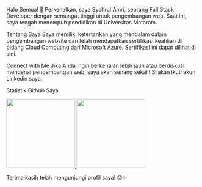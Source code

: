 Halo Semua! 👋
Perkenalkan, saya Syahrul Amri, seorang Full Stack Developer dengan semangat tinggi untuk pengembangan web. Saat ini, saya tengah menempuh pendidikan di Universitas Mataram.

Tentang Saya
Saya memiliki ketertarikan yang mendalam dalam pengembangan website dan telah mendapatkan sertifikasi keahlian di bidang Cloud Computing dari Microsoft Azure. Sertifikasi ini dapat dilihat di sini.

Connect with Me
Jika Anda ingin berkenalan lebih jauh atau berdiskusi mengenai pengembangan web, saya akan senang sekali! Silakan ikuti akun Linkedin saya.

Statistik Github Saya
<p align="left">
  <a href="https://github.com/syahrulamri11">
    <img height="180em" src="https://github-readme-stats-eight-theta.vercel.app/api?username=syahrulamri11&show_icons=true&theme=algolia&include_all_commits=true&count_private=true"/>
    <img height="180em" src="https://github-readme-stats-eight-theta.vercel.app/api/top-langs/?username=syahrulamri11&layout=compact&langs_count=8&theme=algolia"/>
  </a>
</p>
Terima kasih telah mengunjungi profil saya! 😊✨
